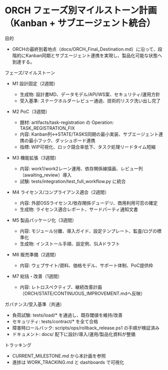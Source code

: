 # ORCH フェーズ別マイルストーン計画（Kanban + サブエージェント統合）

目的
- ORCHの最終到着地点（docs/ORCH_Final_Destination.md）に沿って、段階的にKanban同期とサブエージェント連携を実現し、製品化可能な状態へ到達する。

フェーズ/マイルストーン
- M1 設計固定（2週間）
  - 生成物: 設計書MD、データモデル/API/WS案、セキュリティ/運用方針
  - 受入基準: ステークホルダーレビュー通過、技術的リスク洗い出し完了

- M2 PoC（3週間）
  - 題材: artifacts/task-registration の Operation: TASK_REGISTRATION_FIX
  - 内容: Kanban列↔STATE/TASKS同期の最小実装、サブエージェント連携の最小フック、ダッシュボード連携
  - 指標: WIP可視化、ロック競合率低下、タスク処理リードタイム短縮

- M3 機能拡張（3週間）
  - 内容: work1/work2レーン運用、依存関係線描画、レビュー列（awaiting_review）導入
  - 試験: tests/integration/test_full_workflow.py に統合

- M4 ライセンス/コンプライアンス適合（2週間）
  - 内容: 外部OSSライセンス/依存関係デューデリ、商用利用可否の確定
  - 生成物: ライセンス適合レポート、サードパーティ通知文書

- M5 製品パッケージ化（3週間）
  - 内容: モジュール分離、導入ガイド、設定テンプレート、監査/ログの標準化
  - 生成物: インストール手順、設定例、SLAドラフト

- M6 販売準備（2週間）
  - 内容: ウェブサイト/資料、価格モデル、サポート体制、PoC提供枠

- M7 総括・改善（1週間）
  - 内容: レトロスペクティブ、継続改善計画（ORCH/STATE/CONTINUOUS_IMPROVEMENT.mdへ反映）

ガバナンス/受入基準（共通）
- 負荷試験: tests/load/* を通過し、既存閾値を維持/改善
- セキュリティ: tests/contract/* を全て合格
- 障害時ロールバック: scripts/ops/rollback_release.ps1 の手順が検証済み
- ドキュメント: docs/ 配下に設計/導入/運用/製品化資料が整備

トラッキング
- CURRENT_MILESTONE.md から本計画を参照
- 進捗は WORK_TRACKING.md と dashboards で可視化